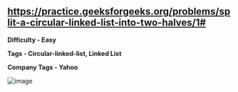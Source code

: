 ## https://practice.geeksforgeeks.org/problems/split-a-circular-linked-list-into-two-halves/1#

**Difficulty - Easy**

**Tags - Circular-linked-list, Linked List**

**Company Tags - Yahoo**

![image](https://user-images.githubusercontent.com/84087089/179023580-ecd59bf9-6895-432b-95f4-f7bd1aa6b002.png)

